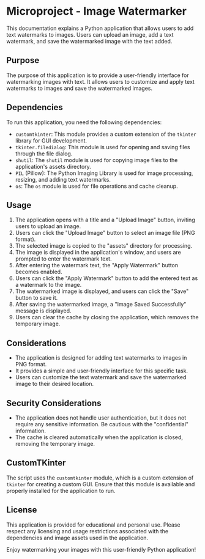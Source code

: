 # Microproject - Image Watermarker

This documentation explains a Python application that allows users to add text watermarks to images. Users can upload an image, add a text watermark, and save the watermarked image with the text added.

## Purpose

The purpose of this application is to provide a user-friendly interface for watermarking images with text. It allows users to customize and apply text watermarks to images and save the watermarked images.

## Dependencies

To run this application, you need the following dependencies:

- `customtkinter`: This module provides a custom extension of the `tkinter` library for GUI development.
- `tkinter.filedialog`: This module is used for opening and saving files through the file dialog.
- `shutil`: The `shutil` module is used for copying image files to the application's assets directory.
- `PIL` (Pillow): The Python Imaging Library is used for image processing, resizing, and adding text watermarks.
- `os`: The `os` module is used for file operations and cache cleanup.

## Usage

1. The application opens with a title and a "Upload Image" button, inviting users to upload an image.
2. Users can click the "Upload Image" button to select an image file (PNG format).
3. The selected image is copied to the "assets" directory for processing.
4. The image is displayed in the application's window, and users are prompted to enter the watermark text.
5. After entering the watermark text, the "Apply Watermark" button becomes enabled.
6. Users can click the "Apply Watermark" button to add the entered text as a watermark to the image.
7. The watermarked image is displayed, and users can click the "Save" button to save it.
8. After saving the watermarked image, a "Image Saved Successfully" message is displayed.
9. Users can clear the cache by closing the application, which removes the temporary image.

## Considerations

- The application is designed for adding text watermarks to images in PNG format.
- It provides a simple and user-friendly interface for this specific task.
- Users can customize the text watermark and save the watermarked image to their desired location.

## Security Considerations

- The application does not handle user authentication, but it does not require any sensitive information. Be cautious with the "confidential" information.
- The cache is cleared automatically when the application is closed, removing the temporary image.

## CustomTKinter

The script uses the `customtkinter` module, which is a custom extension of `tkinter` for creating a custom GUI. Ensure that this module is available and properly installed for the application to run.

## License

This application is provided for educational and personal use. Please respect any licensing and usage restrictions associated with the dependencies and image assets used in the application.

Enjoy watermarking your images with this user-friendly Python application!
